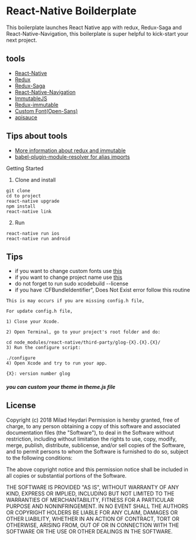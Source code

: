 # React-Native Boilderplate
This boilerplate launches React Native app with redux, Redux-Saga and React-Native-Navigation, this boilerplate is super helpful to kick-start your next project.
## tools
* [React-Native](https://github.com/facebook/react-native)
* [Redux](https://github.com/reactjs/redux)
* [Redux-Saga](https://github.com/redux-saga/redux-saga)
* [React-Native-Navigation](https://github.com/wix/react-native-navigation)
* [ImmutableJS](https://facebook.github.io/immutable-js/)
* [Redux-immutable](https://github.com/gajus/redux-immutable)
* [Custom Font(Open-Sans)](https://fonts.google.com/specimen/Open+Sans)
* [apisauce](https://github.com/infinitered/apisauce)

## Tips about tools
* [More information about redux and immutable](https://redux.js.org/recipes/usingimmutablejs)
* [babel-plugin-module-resolver for alias imports](https://www.npmjs.com/package/babel-plugin-module-resolver)

Getting Started
1. Clone and install
```
git clone
cd to project
react-native upgrade
npm install
react-native link
```

2. Run
```
react-native run ios
react-native run android
```

## Tips
* if you want to change custom fonts use [this](https://medium.com/@danielskripnik/how-to-add-and-remove-custom-fonts-in-react-native-b2830084b0e4)
* if you want to change project name use [this](https://www.npmjs.com/package/react-native-rename)
* do not forget to run sudo xcodebuild --license
* if you have :CFBundleIdentifier", Does Not Exist error follow this routine
```
This is may occurs if you are missing config.h file,

For update config.h file,

1) Close your Xcode.

2) Open Terminal, go to your project's root folder and do:

cd node_modules/react-native/third-party/glog-{X}.{X}.{X}/
3) Run the configure script:

./configure
4) Open Xcode and try to run your app.

{X}: version number glog
```
##### you can custom your theme in theme.js file

License
-----------

Copyright (c) 2018 Milad Heydari
Permission is hereby granted, free of charge, to any person
obtaining a copy of this software and associated documentation
files (the "Software"), to deal in the Software without
restriction, including without limitation the rights to use,
copy, modify, merge, publish, distribute, sublicense, and/or sell
copies of the Software, and to permit persons to whom the
Software is furnished to do so, subject to the following
conditions:

The above copyright notice and this permission notice shall be
included in all copies or substantial portions of the Software.

THE SOFTWARE IS PROVIDED "AS IS", WITHOUT WARRANTY OF ANY KIND,
EXPRESS OR IMPLIED, INCLUDING BUT NOT LIMITED TO THE WARRANTIES
OF MERCHANTABILITY, FITNESS FOR A PARTICULAR PURPOSE AND
NONINFRINGEMENT. IN NO EVENT SHALL THE AUTHORS OR COPYRIGHT
HOLDERS BE LIABLE FOR ANY CLAIM, DAMAGES OR OTHER LIABILITY,
WHETHER IN AN ACTION OF CONTRACT, TORT OR OTHERWISE, ARISING
FROM, OUT OF OR IN CONNECTION WITH THE SOFTWARE OR THE USE OR
OTHER DEALINGS IN THE SOFTWARE.



